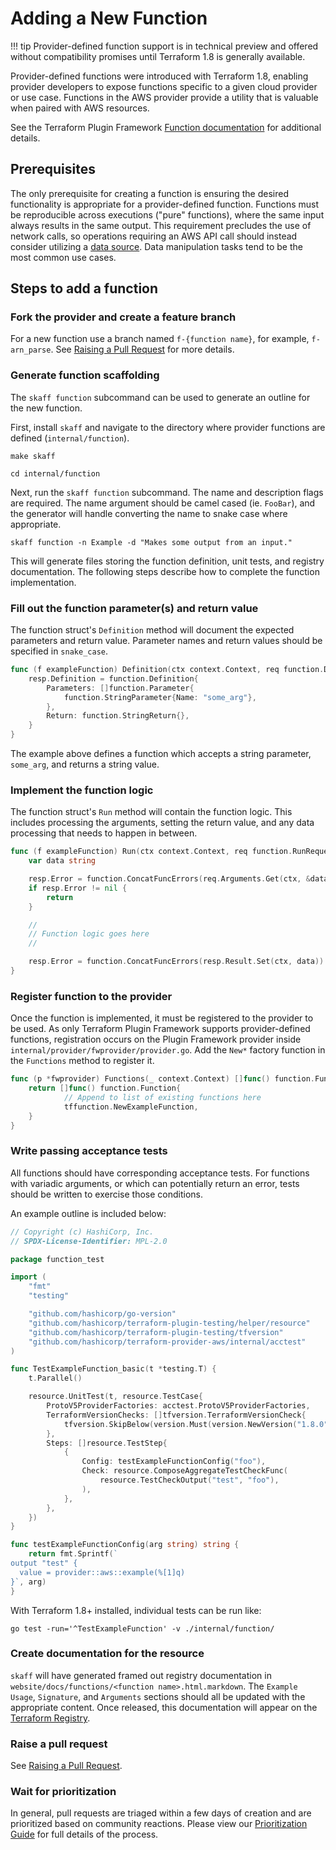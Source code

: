 # Adding a New Function

!!! tip
    Provider-defined function support is in technical preview and offered without compatibility promises until Terraform 1.8 is generally available.

Provider-defined functions were introduced with Terraform 1.8, enabling provider developers to expose functions specific to a given cloud provider or use case.
Functions in the AWS provider provide a utility that is valuable when paired with AWS resources.

See the Terraform Plugin Framework [Function documentation](https://developer.hashicorp.com/terraform/plugin/framework/functions) for additional details.

## Prerequisites

The only prerequisite for creating a function is ensuring the desired functionality is appropriate for a provider-defined function.
Functions must be reproducible across executions ("pure" functions), where the same input always results in the same output.
This requirement precludes the use of network calls, so operations requiring an AWS API call should instead consider utilizing a [data source](add-a-new-datasource.md).
Data manipulation tasks tend to be the most common use cases.

## Steps to add a function

### Fork the provider and create a feature branch

For a new function use a branch named `f-{function name}`, for example, `f-arn_parse`.
See [Raising a Pull Request](raising-a-pull-request.md) for more details.

### Generate function scaffolding

The `skaff function` subcommand can be used to generate an outline for the new function.

First, install `skaff` and navigate to the directory where provider functions are defined (`internal/function`).

```console
make skaff
```

```console
cd internal/function
```

Next, run the `skaff function` subcommand.
The name and description flags are required.
The name argument should be camel cased (ie. `FooBar`), and the generator will handle converting the name to snake case where appropriate.

```console
skaff function -n Example -d "Makes some output from an input."
```

This will generate files storing the function definition, unit tests, and registry documentation.
The following steps describe how to complete the function implementation.

### Fill out the function parameter(s) and return value

The function struct's `Definition` method will document the expected parameters and return value.
Parameter names and return values should be specified in `snake_case`.

```go
func (f exampleFunction) Definition(ctx context.Context, req function.DefinitionRequest, resp *function.DefinitionResponse) {
	resp.Definition = function.Definition{
		Parameters: []function.Parameter{
			function.StringParameter{Name: "some_arg"},
		},
		Return: function.StringReturn{},
	}
}
```

The example above defines a function which accepts a string parameter, `some_arg`, and returns a string value.

### Implement the function logic

The function struct's `Run` method will contain the function logic.
This includes processing the arguments, setting the return value, and any data processing that needs to happen in between.

```go
func (f exampleFunction) Run(ctx context.Context, req function.RunRequest, resp *function.RunResponse) {
	var data string

	resp.Error = function.ConcatFuncErrors(req.Arguments.Get(ctx, &data))
	if resp.Error != nil {
		return
	}

	//
	// Function logic goes here
	//

	resp.Error = function.ConcatFuncErrors(resp.Result.Set(ctx, data))
}
```

### Register function to the provider

Once the function is implemented, it must be registered to the provider to be used.
As only Terraform Plugin Framework supports provider-defined functions, registration occurs on the Plugin Framework provider inside `internal/provider/fwprovider/provider.go`.
Add the `New*` factory function in the `Functions` method to register it.

```go
func (p *fwprovider) Functions(_ context.Context) []func() function.Function {
	return []func() function.Function{
            // Append to list of existing functions here
            tffunction.NewExampleFunction,
	}
}
```

### Write passing acceptance tests

All functions should have corresponding acceptance tests.
For functions with variadic arguments, or which can potentially return an error, tests should be written to exercise those conditions.

An example outline is included below:

```go
// Copyright (c) HashiCorp, Inc.
// SPDX-License-Identifier: MPL-2.0

package function_test

import (
	"fmt"
	"testing"

	"github.com/hashicorp/go-version"
	"github.com/hashicorp/terraform-plugin-testing/helper/resource"
	"github.com/hashicorp/terraform-plugin-testing/tfversion"
	"github.com/hashicorp/terraform-provider-aws/internal/acctest"
)

func TestExampleFunction_basic(t *testing.T) {
	t.Parallel()

	resource.UnitTest(t, resource.TestCase{
		ProtoV5ProviderFactories: acctest.ProtoV5ProviderFactories,
		TerraformVersionChecks: []tfversion.TerraformVersionCheck{
			tfversion.SkipBelow(version.Must(version.NewVersion("1.8.0"))),
		},
		Steps: []resource.TestStep{
			{
				Config: testExampleFunctionConfig("foo"),
				Check: resource.ComposeAggregateTestCheckFunc(
					resource.TestCheckOutput("test", "foo"),
				),
			},
		},
	})
}

func testExampleFunctionConfig(arg string) string {
	return fmt.Sprintf(`
output "test" {
  value = provider::aws::example(%[1]q)
}`, arg)
}
```

With Terraform 1.8+ installed, individual tests can be run like:

```console
go test -run='^TestExampleFunction' -v ./internal/function/
```

### Create documentation for the resource

`skaff` will have generated framed out registry documentation in `website/docs/functions/<function name>.html.markdown`.
The `Example Usage`, `Signature`, and `Arguments` sections should all be updated with the appropriate content.
Once released, this documentation will appear on the [Terraform Registry](https://registry.terraform.io/providers/hashicorp/aws/latest).

### Raise a pull request

See [Raising a Pull Request](raising-a-pull-request.md).

### Wait for prioritization

In general, pull requests are triaged within a few days of creation and are prioritized based on community reactions.
Please view our [Prioritization Guide](prioritization.md) for full details of the process.
